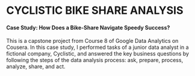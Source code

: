 # CYCLISTIC BIKE SHARE ANALYSIS
#### Case Study: How Does a Bike-Share Navigate Speedy Success?
This is a capstone project from Course 8 of Google Data Analytics on Cousera. 
In this case study, I performed tasks of a junior data analyst in a fictional company, Cyclistic, and answered the key business questions by following the steps of the data analysis process: ask, prepare, process, analyze, share, and act.
